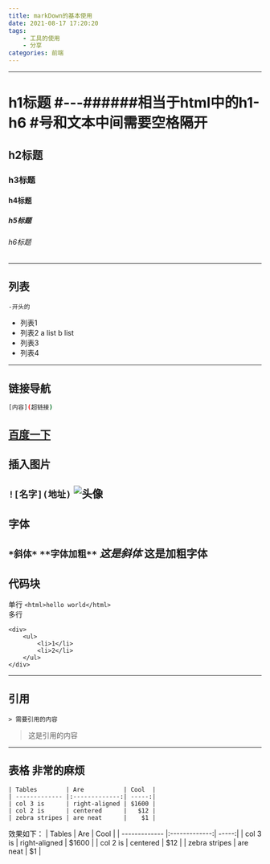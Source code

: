 ```yaml
---
title: markDown的基本使用
date: 2021-08-17 17:20:20
tags:
	- 工具的使用
	- 分享
categories: 前端
---
```

---
# h1标题    #---######相当于html中的h1-h6  #号和文本中间需要空格隔开
## h2标题
### h3标题
<!-- more -->
#### h4标题
##### h5标题
###### h6标题

***
## 列表
	-开头的
- 列表1
- 列表2
	a list
	b list
- 列表3
- 列表4
---
## 链接导航 
``` bash
[内容](超链接)
```
[百度一下](https://www.baidu.com)
---
## 插入图片
`![名字](地址)`
![头像](images/my.jpg)
---
## 字体
`*斜体*`
`**字体加粗**`
*这是斜体*
**这是加粗字体**
---
## 代码块
单行
`<html>hello world</html>`  
多行
```
<div>
	<ul>
		<li>1</li>
		<li>2</li>
	</ul>
</div>

```
---
## 引用
`> 需要引用的内容`
> 这是引用的内容
---
## 表格  非常的麻烦
```
| Tables        | Are           | Cool  |
| ------------- |:-------------:| -----:|
| col 3 is      | right-aligned | $1600 |
| col 2 is      | centered      |   $12 |
| zebra stripes | are neat      |    $1 |
```
效果如下：
| Tables        | Are           | Cool  |
| ------------- |:-------------:| -----:|
| col 3 is      | right-aligned | $1600 |
| col 2 is      | centered      |   $12 |
| zebra stripes | are neat      |    $1 |
